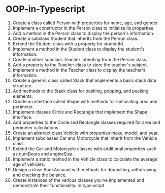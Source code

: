 # OOP-in-Typescript
1.	Create a class called Person with properties for name, age, and gender.
2.	Implement a constructor in the Person class to initialize its properties.
3.	Add a method in the Person class to display the person's information.
4.	Create a subclass Student that inherits from the Person class.
5.	Extend the Student class with a property for studentId.
6.	Implement a method in the Student class to display the student's information.
7.	Create another subclass Teacher inheriting from the Person class.
8.	Add a property to the Teacher class to store the teacher's subject.
9.	Implement a method in the Teacher class to display the teacher's information.
10.	Create a generic class called Stack that implements a basic stack data structure.
11.	Add methods to the Stack class for pushing, popping, and peeking elements.
12.	Create an interface called Shape with methods for calculating area and perimeter.
13.	Implement classes Circle and Rectangle that implement the Shape interface.
14.	Add properties to the Circle and Rectangle classes required for area and perimeter calculations.
15.	Create an abstract class Vehicle with properties make, model, and year.
16.	Implement subclasses Car and Motorcycle that inherit from the Vehicle class.
17.	Extend the Car and Motorcycle classes with additional properties such as numDoors and engineSize.
18.	Implement a static method in the Vehicle class to calculate the average age of vehicles.
19.	Design a class BankAccount with methods for depositing, withdrawing, and checking the balance.
20.	Create instances of the various classes you've implemented and demonstrate their functionality. In type script
